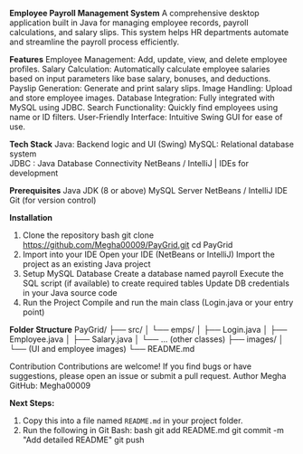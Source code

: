 **Employee Payroll Management System**
A comprehensive desktop application built in Java for managing employee records, payroll calculations, and salary slips. This system helps HR departments automate and streamline the payroll process efficiently.

**Features**
Employee Management: Add, update, view, and delete employee profiles.
Salary Calculation: Automatically calculate employee salaries based on input parameters like base salary, bonuses, and deductions.
Payslip Generation: Generate and print salary slips.
Image Handling: Upload and store employee images.
Database Integration: Fully integrated with MySQL using JDBC.
Search Functionality: Quickly find employees using name or ID filters.
User-Friendly Interface: Intuitive Swing GUI for ease of use.

**Tech Stack**
Java: Backend logic and UI (Swing) 
MySQL: Relational database system  
JDBC : Java Database Connectivity 
NetBeans / IntelliJ | IDEs for development 

**Prerequisites**
Java JDK (8 or above)
MySQL Server
NetBeans / IntelliJ IDE
Git (for version control)

**Installation**
1. Clone the repository
   bash
   git clone https://github.com/Megha00009/PayGrid.git
   cd PayGrid
2. Import into your IDE
Open your IDE (NetBeans or IntelliJ)
Import the project as an existing Java project
3. Setup MySQL Database
Create a database named payroll
Execute the SQL script (if available) to create required tables
Update DB credentials in your Java source code
4. Run the Project
Compile and run the main class (Login.java or your entry point)

**Folder Structure**
PayGrid/
├── src/
│   └── emps/
│       ├── Login.java
│       ├── Employee.java
│       ├── Salary.java
│       └── ... (other classes)
├── images/
│   └── (UI and employee images)
└── README.md

Contribution
Contributions are welcome! If you find bugs or have suggestions, please open an issue or submit a pull request.
Author
Megha
GitHub: Megha00009

**Next Steps:**
1. Copy this into a file named `README.md` in your project folder.
2. Run the following in Git Bash:
bash
git add README.md
git commit -m "Add detailed README"
git push
